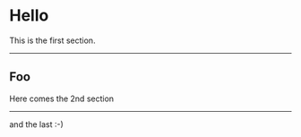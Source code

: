 # Hello

This is the first section.

---

## Foo

Here comes the 2nd section

---

and the last :-)
